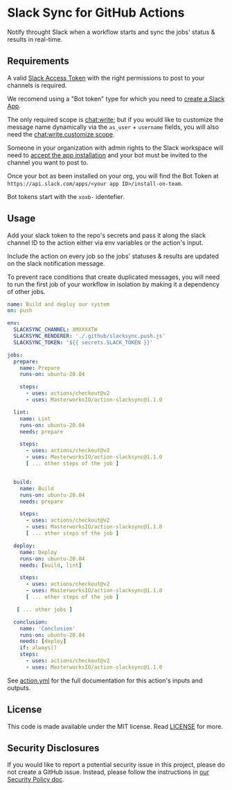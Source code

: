 # Slack Sync for GitHub Actions

Notify throught Slack when a workflow starts and sync the jobs' status & results in real-time.

## Requirements

A valid [Slack Access Token](https://api.slack.com/authentication/token-types) with the right permissions to post to your channels is required.

We recomend using a "Bot token" type for which you need to [create a Slack App](https://api.slack.com/start/building).

The only required scope is [chat:write](https://api.slack.com/scopes/chat:write); but if you would like to customize the message name dynamically via the `as_user` + `username` fields, you will also need the [chat:write.customize scope](https://api.slack.com/scopes/chat:write.customize).

Someone in your organization with admin rights to the Slack workspace will need to [accept the app installation](https://slack.com/help/articles/202035138-Add-apps-to-your-Slack-workspace) and your bot must be invited to the channel you want to post to.

Once your bot as been installed on your org, you will find the Bot Token at `https://api.slack.com/apps/<your app ID>/install-on-team`.

Bot tokens start with the `xoxb-` identefier.

## Usage

Add your slack token to the repo's secrets and pass it along the slack channel ID to the action either via env variables or the action's input.

Include the action on every job so the jobs' statuses & results are updated on the slack notification message.

To prevent race conditions that create duplicated messages, you will need to run the first job of your workflow in isolation by making it a dependency of other jobs.

```yaml
name: Build and deploy our system
on: push

env:
  SLACKSYNC_CHANNEL: XMXXXXTW
  SLACKSYNC_RENDERER: './.github/slacksync.push.js'
  SLACKSYNC_TOKEN: '${{ secrets.SLACK_TOKEN }}'

jobs:
  prepare:
    name: Prepare
    runs-on: ubuntu-20.04

    steps:
      - uses: actions/checkout@v2
      - uses: MasterworksIO/action-slacksync@1.1.0

  lint:
    name: Lint
    runs-on: ubuntu-20.04
    needs: prepare

    steps:
      - uses: actions/checkout@v2
      - uses: MasterworksIO/action-slacksync@1.1.0
      [ ... other steps of the job ]


  build:
    name: Build
    runs-on: ubuntu-20.04
    needs: prepare

    steps:
      - uses: actions/checkout@v2
      - uses: MasterworksIO/action-slacksync@1.1.0
      [ ... other steps of the job ]

  deploy:
    name: Deploy
    runs-on: ubuntu-20.04
    needs: [build, lint]

    steps:
      - uses: actions/checkout@v2
      - uses: MasterworksIO/action-slacksync@1.1.0
      [ ... other steps of the job ]

   [ ... other jobs ]

  conclusion:
    name: 'Conclusion'
    runs-on: ubuntu-20.04
    needs: [deploy]
    if: always()
    steps:
      - uses: actions/checkout@v2
      - uses: MasterworksIO/action-slacksync@1.1.0
```

See [action.yml](./action.yml) for the full documentation for this action's inputs and outputs.


## License

This code is made available under the MIT license. Read [LICENSE](./LICENSE) for more.

## Security Disclosures

If you would like to report a potential security issue in this project, please do not create a GitHub issue.  Instead, please follow the instructions in [our Security Policy doc](./SECURITY.md).
